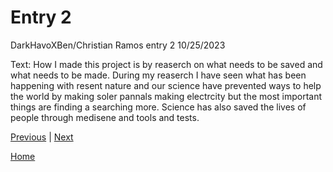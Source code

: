 # Entry 2
DarkHavoXBen/Christian Ramos entry 2 10/25/2023

Text: How I made this project is by reaserch on what needs to be saved and what needs to be made. During my reaserch I have seen what has been happening with resent nature and our science have prevented ways to help the world by making soler pannals making electrcity but the most important things are finding a searching more. Science has also saved the lives of people through medisene and tools and tests.

[Previous](entry01.md) | [Next](entry03.md)

[Home](../README.md)
